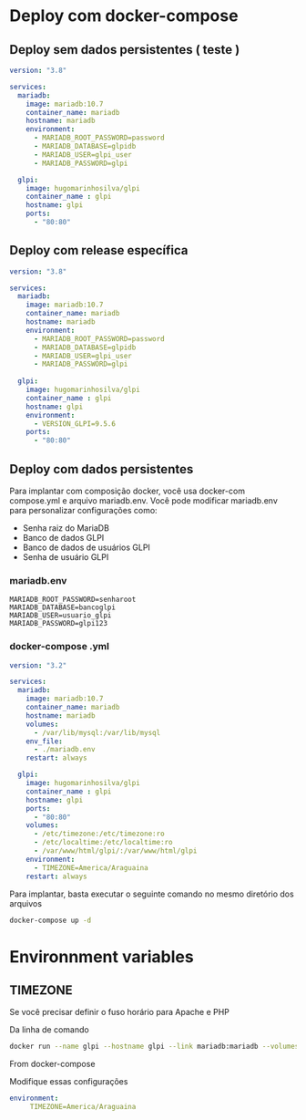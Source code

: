 # Deploy com docker-compose

## Deploy sem dados persistentes ( teste )
```yaml
version: "3.8"

services:
  mariadb:
    image: mariadb:10.7
    container_name: mariadb
    hostname: mariadb
    environment:
      - MARIADB_ROOT_PASSWORD=password
      - MARIADB_DATABASE=glpidb
      - MARIADB_USER=glpi_user
      - MARIADB_PASSWORD=glpi

  glpi:
    image: hugomarinhosilva/glpi
    container_name : glpi
    hostname: glpi
    ports:
      - "80:80"
```

## Deploy com release específica

```yaml
version: "3.8"

services:
  mariadb:
    image: mariadb:10.7
    container_name: mariadb
    hostname: mariadb
    environment:
      - MARIADB_ROOT_PASSWORD=password
      - MARIADB_DATABASE=glpidb
      - MARIADB_USER=glpi_user
      - MARIADB_PASSWORD=glpi
      
  glpi:
    image: hugomarinhosilva/glpi
    container_name : glpi
    hostname: glpi
    environment:
      - VERSION_GLPI=9.5.6
    ports:
      - "80:80"
```

## Deploy com dados persistentes

Para implantar com composição docker, você usa docker-com compose.yml e arquivo mariadb.env.
Você pode modificar mariadb.env para personalizar configurações como:

* Senha raiz do MariaDB
* Banco de dados GLPI
* Banco de dados de usuários GLPI
* Senha de usuário GLPI

### mariadb.env
```
MARIADB_ROOT_PASSWORD=senharoot
MARIADB_DATABASE=bancoglpi
MARIADB_USER=usuario_glpi
MARIADB_PASSWORD=glpi123
```

### docker-compose .yml
```yaml
version: "3.2"

services:
  mariadb:
    image: mariadb:10.7
    container_name: mariadb
    hostname: mariadb
    volumes:
      - /var/lib/mysql:/var/lib/mysql
    env_file:
      - ./mariadb.env
    restart: always

  glpi:
    image: hugomarinhosilva/glpi
    container_name : glpi
    hostname: glpi
    ports:
      - "80:80"
    volumes:
      - /etc/timezone:/etc/timezone:ro
      - /etc/localtime:/etc/localtime:ro
      - /var/www/html/glpi/:/var/www/html/glpi
    environment:
      - TIMEZONE=America/Araguaina
    restart: always
```

Para implantar, basta executar o seguinte comando no mesmo diretório dos arquivos

```sh
docker-compose up -d
```

# Environnment variables

## TIMEZONE
Se você precisar definir o fuso horário para Apache e PHP

Da linha de comando
```sh
docker run --name glpi --hostname glpi --link mariadb:mariadb --volumes-from glpi-data -p 80:80 --env "TIMEZONE=America/Araguaina" -d hugomarinhosilva/glpi
```

From docker-compose

Modifique essas configurações
```yaml
environment:
     TIMEZONE=America/Araguaina
```
